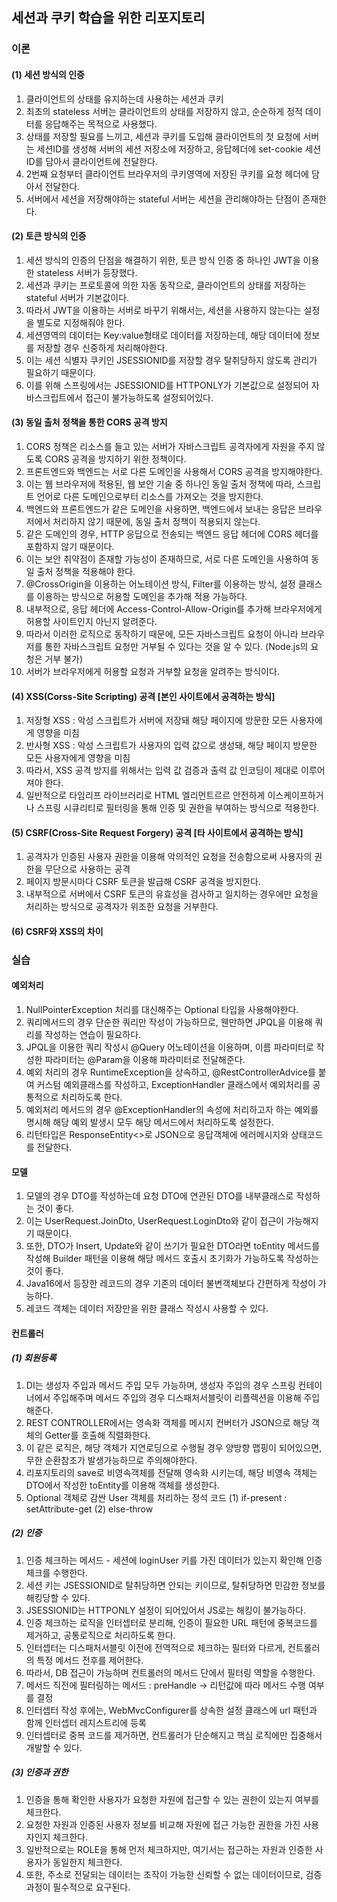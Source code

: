 ## 세션과 쿠키 학습을 위한 리포지토리

### 이론
#### (1) 세션 방식의 인증
1. 클라이언트의 상태를 유지하는데 사용하는 세션과 쿠키
2. 최초의 stateless 서버는 클라이언트의 상태를 저장하지 않고, 순순하게 정적 데이터를 응답해주는 목적으로 사용했다.
3. 상태를 저장할 필요를 느끼고, 세션과 쿠키를 도입해 클라이언트의 첫 요청에 서버는 세션ID를 생성해 서버의 세션 저장소에 저장하고, 응답헤더에 set-cookie 세션 ID를 담아서 클라이언트에 전달한다.
4. 2번째 요청부터 클라이언트 브라우저의 쿠키영역에 저장된 쿠키를 요청 헤더에 담아서 전달한다.
5. 서버에서 세션을 저장해야하는 stateful 서버는 세션을 관리해야하는 단점이 존재한다.

#### (2) 토큰 방식의 인증
1. 세션 방식의 인증의 단점을 해결하기 위한, 토큰 방식 인증 중 하나인 JWT을 이용한 stateless 서버가 등장했다. 
7. 세션과 쿠키는 프로토콜에 의한 자동 동작으로, 클라이언트의 상태를 저장하는 stateful 서버가 기본값이다.
8. 따라서 JWT을 이용하는 서버로 바꾸기 위해서는, 세션을 사용하지 않는다는 설정을 별도로 지정해줘야 한다.
9. 세션영역의 데이터는 Key:value형태로 데이터를 저장하는데, 해당 데이터에 정보를 저장할 경우 신중하게 처리해야한다.
10. 이는 세션 식별자 쿠키인 JSESSIONID를 저장할 경우 탈취당하지 않도록 관리가 필요하기 때문이다.
11. 이를 위해 스프링에서는 JSESSIONID를 HTTPONLY가 기본값으로 설정되어 자바스크립트에서 접근이 불가능하도록 설정되어있다.

#### (3) 동일 출처 정책을 통한 CORS 공격 방지
1. CORS 정책은 리소스를 들고 있는 서버가 자바스크립트 공격자에게 자원을 주지 않도록 CORS 공격을 방지하기 위한 정책이다.
2. 프론트엔드와 백엔드는 서로 다른 도메인을 사용해서 CORS 공격을 방지해야한다.
2. 이는 웹 브라우저에 적용된, 웹 보안 기술 중 하나인 동일 출처 정책에 따라, 스크립트 언어로 다른 도메인으로부터 리소스를 가져오는 것을 방지한다.
3. 백엔드와 프론트엔드가 같은 도메인을 사용하면, 백엔드에서 보내는 응답은 브라우저에서 처리하지 않기 때문에, 동일 출처 정책이 적용되지 않는다.
4. 같은 도메인의 경우, HTTP 응답으로 전송되는  백엔드 응답 헤더에 CORS 헤더를 포함하지 않기 때문이다.
5. 이는 보안 취약점이 존재할 가능성이 존재하므로, 서로 다른 도메인을 사용하여 동일 출처 정책을 적용해야 한다.
6. @CrossOrigin을 이용하는 어노테이션 방식, Filter를 이용하는 방식, 설정 클래스를 이용하는 방식으로 허용할 도메인을 추가해 적용 가능하다.
7. 내부적으로, 응답 헤더에 Access-Control-Allow-Origin를 추가해 브라우저에게 허용할 사이트인지 아닌지 알려준다.
8. 따라서 이러한 로직으로 동작하기 때문에, 모든 자바스크립트 요청이 아니라 브라우저를 통한 자바스크립트 요청만 거부될 수 있다는 것을 알 수 있다. (Node.js의 요청은 거부 불가)
9. 서버가 브라우저에게 허용할 요청과 거부할 요청을 알려주는 방식이다.

#### (4) XSS(Corss-Site Scripting) 공격 [본인 사이트에서 공격하는 방식]
1. 저장형 XSS : 악성 스크립트가 서버에 저장돼 해당 페이지에 방문한 모든 사용자에게 영향을 미침
2. 반사형 XSS : 악성 스크립트가 사용자의 입력 값으로 생성돼, 해당 페이지 방문한 모든 사용자에게 영향을 미침
3. 따라서, XSS 공격 방지를 위해서는 입력 값 검증과 출력 값 인코딩이 제대로 이루어져야 한다.
4. 일반적으로 타임리프 라이브러리로 HTML 엘리먼트르르 안전하게 이스케이프하거나 스프링 시큐리티로 필터링을 통해 인증 및 권한을 부여하는 방식으로 적용한다.

#### (5) CSRF(Cross-Site Request Forgery) 공격 [타 사이트에서 공격하는 방식]
1. 공격자가 인증된 사용자 권한을 이용해 악의적인 요청을 전송함으로써  사용자의 권한을 무단으로 사용하는 공격
2. 페이지 방문시마다 CSRF 토큰을 발급해 CSRF 공격을 방지한다.
3. 내부적으로 서버에서 CSRF 토큰의 유효성을 검사하고 일치하는 경우에만 요청을 처리하는 방식으로 공격자가 위조한 요청을 거부한다. 

#### (6) CSRF와 XSS의 차이


### 실습
#### 예외처리
1. NullPointerException 처리를 대신해주는 Optional 타입을 사용해야한다.
2. 쿼리메서드의 경우 단순한 쿼리만 작성이 가능하므로, 웬만하면 JPQL을 이용해 쿼리를 작성하는 연습이 필요하다.
3. JPQL을 이용한 쿼리 작성시 @Query 어노테이션을 이용하며, 이름 파라미터로 작성한 파라미터는 @Param을 이용해 파라미터로 전달해준다.
4. 예외 처리의 경우 RuntimeException을 상속하고, @RestControllerAdvice를 붙여 커스텀 예외클래스를 작성하고, ExceptionHandler 클래스에서 예외처리를 공통적으로 처리하도록 한다.
5. 예외처리 메서드의 경우 @ExceptionHandler의 속성에 처리하고자 하는 예외를 명시해 해당 예외 발생시 모두 해당 메서드에서 처리하도록 설정한다.
6. 리턴타입은 ResponseEntity<>로 JSON으로 응답객체에 에러메시지와 상태코드를 전달한다.

#### 모델
1. 모델의 경우 DTO를 작성하는데 요청 DTO에 연관된 DTO를 내부클래스로 작성하는 것이 좋다.
2. 이는 UserRequest.JoinDto, UserRequest.LoginDto와 같이 접근이 가능해지기 때문이다.
3. 또한, DTO가 Insert, Update와 같이 쓰기가 필요한 DTO라면 toEntity 메서드를 작성해 Builder 패턴을 이용해 해당 메서드 호출시 초기화가 가능하도록 작성하는 것이 좋다.
4. Java16에서 등장한 레코드의 경우 기존의 데이터 불변객체보다 간편하게 작성이 가능하다.
5. 레코드 객체는 데이터 저장만을 위한 클래스 작성시 사용할 수 있다.

#### 컨트롤러
##### (1) 회원등록
1. DI는 생성자 주입과 메서드 주입 모두 가능하며, 생성자 주입의 경우 스프링 컨테이너에서 주입해주며 메서드 주입의 경우 디스패처서블릿이 리플렉션을 이용해 주입해준다.
2. REST CONTROLLER에서는 영속화 객체를 메시지 컨버터가 JSON으로 해당 객체의 Getter를 호출해 직렬화한다.
3. 이 같은 로직은, 해당 객체가 지연로딩으로 수행될 경우 양방향 맵핑이 되어있으면, 무한 순환참조가 발생가능하므로 주의해야한다.
4. 리포지토리의 save로 비영속객체를 전달해 영속화 시키는데, 해당 비영속 객체는 DTO에서 작성한 toEntity를 이용해 객체를 생성한다.
5. Optional 객체로 감싼 User 객체를 처리하는 정석 코드 (1) if-present : setAttribute-get (2) else-throw

##### (2) 인증
1. 인증 체크하는 메서드 - 세션에 loginUser 키를 가진 데이터가 있는지 확인해 인증 체크를 수행한다.
2. 세션 키는 JSESSIONID로 탈취당하면 안되는 키이므로, 탈취당하면 민감한 정보를 해킹당할 수 있다.
3. JSESSIONID는 HTTPONLY 설정이 되어있어서 JS로는 해킹이 불가능하다.
4. 인증 체크하는 로직을 인터셉터로 분리해, 인증이 필요한 URL 패턴에 중복코드를 제거하고, 공통로직으로 처리하도록 한다.
10. 인터셉터는 디스패처서블릿 이전에 전역적으로 체크하는 필터와 다르게, 컨트롤러의 특정 메서드 전후를 제어한다.
11. 따라서, DB 접근이 가능하며 컨트롤러의 메서드 단에서 필터링 역할을 수행한다.
12. 메서드 직전에 필터링하는 메서드 : preHandle -> 리턴값에 따라 메서드 수행 여부를 결정
13. 인터셉터 작성 후에는, WebMvcConfigurer를 상속한 설정 클래스에 url 패턴과 함께 인터셉터 레지스트리에 등록
14. 인터셉터로 중복 코드를 제거하면, 컨트롤러가 단순해지고 핵심 로직에만 집중해서 개발할 수 있다.

##### (3) 인증과 권한
1. 인증을 통해 확인한 사용자가 요청한 자원에 접근할 수 있는 권한이 있는지 여부를 체크한다.
2. 요청한 자원과 인증된 사용자 정보를 비교해 자원에 접근 가능한 권한을 가진 사용자인지 체크한다.
3. 일반적으로는 ROLE을 통해 먼저 체크하지만, 여기서는 접근하는 자원과 인증한 사용자가 동일한지 체크한다.
4. 또한, 주소로 전달되는 데이터는 조작이 가능한 신뢰할 수 없는 데이터이므로, 검증과정이 필수적으로 요구된다.